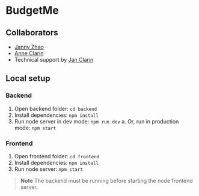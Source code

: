 # BudgetMe

## Collaborators

- [Janny Zhao](https://github.com/jannyzhao)
- [Anne Clarin](https://github.com/anneclarin)
- Technical support by [Jan Clarin](https://github.com/janclarin)

## Local setup

### Backend
1. Open backend folder: `cd backend`
2. Install dependencies: `npm install`
3. Run node server in dev mode: `npm run dev`
    a. Or, run in production mode: `npm start`

### Frontend
1. Open frontend folder: `cd frontend`
2. Install dependencies: `npm install`
3. Run node server: `npm start`

> **Note**
> The backend must be running before starting the node frontend server.


